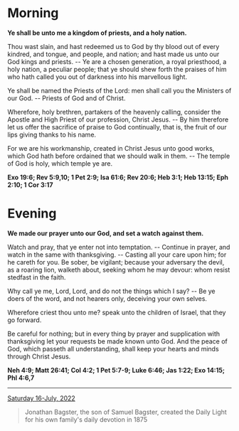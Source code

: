 # Morning

**Ye shall be unto me a kingdom of priests, and a holy nation.**
 
Thou wast slain, and hast redeemed us to God by thy blood out of every kindred, and tongue, and people, and nation; and hast made us unto our God kings and priests. -- Ye are a chosen generation, a royal priesthood, a holy nation, a peculiar people; that ye should shew forth the praises of him who hath called you out of darkness into his marvellous light.
 
Ye shall be named the Priests of the Lord: men shall call you the Ministers of our God. -- Priests of God and of Christ.
 
Wherefore, holy brethren, partakers of the heavenly calling, consider the Apostle and High Priest of our profession, Christ Jesus. -- By him therefore let us offer the sacrifice of praise to God continually, that is, the fruit of our lips giving thanks to his name.
 
For we are his workmanship, created in Christ Jesus unto good works, which God hath before ordained that we should walk in them. -- The temple of God is holy, which temple ye are.  

**Exo 19:6; Rev 5:9,10; 1 Pet 2:9; Isa 61:6; Rev 20:6; Heb 3:1; Heb 13:15; Eph 2:10; 1 Cor 3:17**

# Evening

**We made our prayer unto our God, and set a watch against them.**
 
Watch and pray, that ye enter not into temptation. -- Continue in prayer, and watch in the same with thanksgiving. -- Casting all your care upon him; for he careth for you. Be sober, be vigilant; because your adversary the devil, as a roaring lion, walketh about, seeking whom he may devour: whom resist stedfast in the faith.
 
Why call ye me, Lord, Lord, and do not the things which I say? -- Be ye doers of the word, and not hearers only, deceiving your own selves.
 
Wherefore criest thou unto me? speak unto the children of Israel, that they go forward.
 
Be careful for nothing; but in every thing by prayer and supplication with thanksgiving let your requests be made known unto God. And the peace of God, which passeth all understanding, shall keep your hearts and minds through Christ Jesus.  

**Neh 4:9; Matt 26:41; Col 4:2; 1 Pet 5:7-9; Luke 6:46; Jas 1:22; Exo 14:15; Phl 4:6,7**

---

[Saturday 16-July, 2022](https://t.me/s/daily_light)

> Jonathan Bagster, the son of Samuel Bagster, created the Daily Light for his own family's daily devotion in 1875

